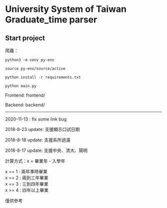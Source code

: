 # University System of Taiwan Graduate_time parser

## Start project

爬蟲：

```python=
python3 -m venv py-env

source py-env/source/active

python install -r requirements.txt

python main.py
```

Frontend: frontend/

Backend: backend/

---

2020-11-13 : fix some link bug

2018-8-23 update: 支援顯示口試日期

2018-8-18 update: 支援系所過濾

2018-8-17 update: 支援中央、清大、陽明

計算方式：x = 畢業年 - 入學年

x == 1 : 兩年準時畢業 </br>
x == 2 : 兩到三年畢業 </br>
x == 3 : 三到四年畢業 </br>
x >= 4 : 四年以上畢業 </br>

僅供參考
